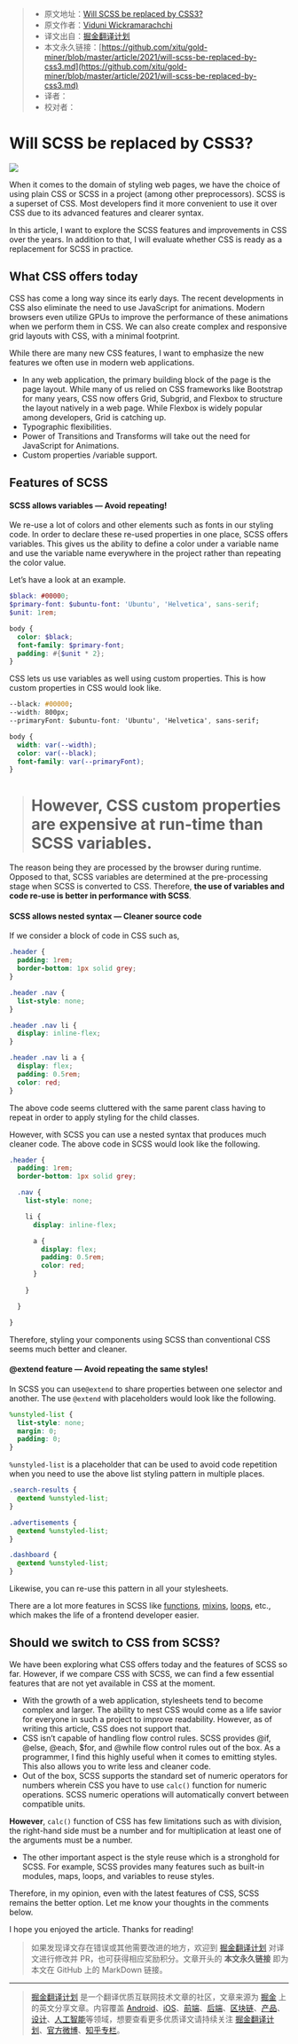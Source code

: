 > * 原文地址：[Will SCSS be replaced by CSS3?](https://blog.bitsrc.io/will-scss-be-replaced-by-css3-754842d6b681)
> * 原文作者：[Viduni Wickramarachchi](https://medium.com/@viduniwickramarachchi)
> * 译文出自：[掘金翻译计划](https://github.com/xitu/gold-miner)
> * 本文永久链接：[https://github.com/xitu/gold-miner/blob/master/article/2021/will-scss-be-replaced-by-css3.md](https://github.com/xitu/gold-miner/blob/master/article/2021/will-scss-be-replaced-by-css3.md)
> * 译者：
> * 校对者：

# Will SCSS be replaced by CSS3?

![](https://cdn-images-1.medium.com/max/5760/1*iiuMRihN7Lj3i1-hTk8PjA.jpeg)

When it comes to the domain of styling web pages, we have the choice of using plain CSS or SCSS in a project (among other preprocessors). SCSS is a superset of CSS. Most developers find it more convenient to use it over CSS due to its advanced features and clearer syntax.

In this article, I want to explore the SCSS features and improvements in CSS over the years. In addition to that, I will evaluate whether CSS is ready as a replacement for SCSS in practice.

## What CSS offers today

CSS has come a long way since its early days. The recent developments in CSS also eliminate the need to use JavaScript for animations. Modern browsers even utilize GPUs to improve the performance of these animations when we perform them in CSS. We can also create complex and responsive grid layouts with CSS, with a minimal footprint.

While there are many new CSS features, I want to emphasize the new features we often use in modern web applications.

* In any web application, the primary building block of the page is the page layout. While many of us relied on CSS frameworks like Bootstrap for many years, CSS now offers Grid, Subgrid, and Flexbox to structure the layout natively in a web page. While Flexbox is widely popular among developers, Grid is catching up.
* Typographic flexibilities.
* Power of Transitions and Transforms will take out the need for JavaScript for Animations.
* Custom properties /variable support.

## Features of SCSS

#### SCSS allows variables — Avoid repeating!

We re-use a lot of colors and other elements such as fonts in our styling code. In order to declare these re-used properties in one place, SCSS offers variables. This gives us the ability to define a color under a variable name and use the variable name everywhere in the project rather than repeating the color value.

Let’s have a look at an example.

```scss
$black: #00000;
$primary-font: $ubuntu-font: 'Ubuntu', 'Helvetica', sans-serif;
$unit: 1rem;

body {
  color: $black;
  font-family: $primary-font;
  padding: #{$unit * 2};
}
```

CSS lets us use variables as well using custom properties. This is how custom properties in CSS would look like.

```css
--black: #00000;
--width: 800px;
--primaryFont: $ubuntu-font: 'Ubuntu', 'Helvetica', sans-serif;

body {
  width: var(--width);
  color: var(--black);
  font-family: var(--primaryFont);
}
```

> # However, CSS custom properties are expensive at run-time than SCSS variables.

The reason being they are processed by the browser during runtime. Opposed to that, SCSS variables are determined at the pre-processing stage when SCSS is converted to CSS. Therefore, **the use of variables and code re-use is better in performance with SCSS**.

#### SCSS allows nested syntax — Cleaner source code

If we consider a block of code in CSS such as,

```css
.header {
  padding: 1rem;
  border-bottom: 1px solid grey;
}

.header .nav {
  list-style: none;
}

.header .nav li {
  display: inline-flex;
}

.header .nav li a {
  display: flex;
  padding: 0.5rem;
  color: red;
}
```

The above code seems cluttered with the same parent class having to repeat in order to apply styling for the child classes.

However, with SCSS you can use a nested syntax that produces much cleaner code. The above code in SCSS would look like the following.

```scss
.header {
  padding: 1rem;
  border-bottom: 1px solid grey;

  .nav {
    list-style: none;

    li {
      display: inline-flex;

      a {
        display: flex;
        padding: 0.5rem;
        color: red;
      }
      
    }

  }

}
```

Therefore, styling your components using SCSS than conventional CSS seems much better and cleaner.

#### @extend feature — Avoid repeating the same styles!

In SCSS you can use`@extend` to share properties between one selector and another. The use `@extend` with placeholders would look like the following.

```scss
%unstyled-list {
  list-style: none;
  margin: 0;
  padding: 0;
}
```

`%unstyled-list` is a placeholder that can be used to avoid code repetition when you need to use the above list styling pattern in multiple places.

```scss
.search-results {
  @extend %unstyled-list;
}

.advertisements {
  @extend %unstyled-list;
}

.dashboard {
  @extend %unstyled-list;
}
```

Likewise, you can re-use this pattern in all your stylesheets.

There are a lot more features in SCSS like [functions](https://sass-lang.com/documentation/at-rules/function), [mixins](https://sass-lang.com/documentation/at-rules/mixin), [loops](https://sass-lang.com/documentation/at-rules/control/for), etc., which makes the life of a frontend developer easier.

## Should we switch to CSS from SCSS?

We have been exploring what CSS offers today and the features of SCSS so far. However, if we compare CSS with SCSS, we can find a few essential features that are not yet available in CSS at the moment.

* With the growth of a web application, stylesheets tend to become complex and larger. The ability to nest CSS would come as a life savior for everyone in such a project to improve readability. However, as of writing this article, CSS does not support that.
* CSS isn’t capable of handling flow control rules. SCSS provides @if, @else, @each, $for, and @while flow control rules out of the box. As a programmer, I find this highly useful when it comes to emitting styles. This also allows you to write less and cleaner code.
* Out of the box, SCSS supports the standard set of numeric operators for numbers wherein CSS you have to use `calc()` function for numeric operations. SCSS numeric operations will automatically convert between compatible units.

**However**, `calc()` function of CSS has few limitations such as with division, the right-hand side must be a number and for multiplication at least one of the arguments must be a number.

* The other important aspect is the style reuse which is a stronghold for SCSS. For example, SCSS provides many features such as built-in modules, maps, loops, and variables to reuse styles.

Therefore, in my opinion, even with the latest features of CSS, SCSS remains the better option. Let me know your thoughts in the comments below.

I hope you enjoyed the article. Thanks for reading!

> 如果发现译文存在错误或其他需要改进的地方，欢迎到 [掘金翻译计划](https://github.com/xitu/gold-miner) 对译文进行修改并 PR，也可获得相应奖励积分。文章开头的 **本文永久链接** 即为本文在 GitHub 上的 MarkDown 链接。

---

> [掘金翻译计划](https://github.com/xitu/gold-miner) 是一个翻译优质互联网技术文章的社区，文章来源为 [掘金](https://juejin.im) 上的英文分享文章。内容覆盖 [Android](https://github.com/xitu/gold-miner#android)、[iOS](https://github.com/xitu/gold-miner#ios)、[前端](https://github.com/xitu/gold-miner#前端)、[后端](https://github.com/xitu/gold-miner#后端)、[区块链](https://github.com/xitu/gold-miner#区块链)、[产品](https://github.com/xitu/gold-miner#产品)、[设计](https://github.com/xitu/gold-miner#设计)、[人工智能](https://github.com/xitu/gold-miner#人工智能)等领域，想要查看更多优质译文请持续关注 [掘金翻译计划](https://github.com/xitu/gold-miner)、[官方微博](http://weibo.com/juejinfanyi)、[知乎专栏](https://zhuanlan.zhihu.com/juejinfanyi)。
